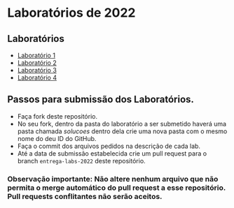 # Laboratórios de 2022

## Laboratórios

* [Laboratório 1](01-architectures/)
* [Laboratório 2](02-design/)
* [Laboratório 3](03-composition/)
* [Laboratório 4](04-mvc/)

## Passos para submissão dos Laboratórios.

 * Faça fork deste repositório.
 * No seu fork, dentro da pasta do laboratório a ser submetido haverá uma pasta chamada _solucoes_ dentro dela crie uma nova pasta com o mesmo nome do deu ID do GitHub.
 * Faça o commit dos arquivos pedidos na descrição de cada lab.
 * Até a data de submissão estabelecida crie um pull request para o branch `entrega-labs-2022` deste repositório.

### Observação importante: Não altere nenhum arquivo que não permita o merge automático do pull request a esse repositório. Pull requests conflitantes não serão aceitos.
